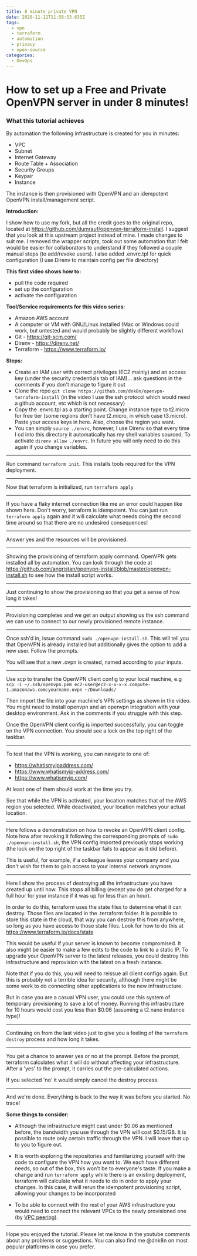 ```yaml
---
title: 8 minute private VPN
date: 2020-11-12T11:58:53.635Z
tags:
  - vpn
  - terraform
  - automation
  - privacy
  - open-source
categories:
  - DevOps
---
```

# How to set up a Free and Private OpenVPN server in under 8 minutes!

### What this tutorial achieves

By automation the following infrastructure is created for you in minutes:

- VPC
- Subnet
- Internet Gateway
- Route Table + Association
- Security Groups
- Keypair
- Instance

The instance is then provisioned with OpenVPN and an idempotent OpenVPN install/management script.

**Introduction:**

I show how to use my fork, but all the credit goes to the original repo, located at https://github.com/dumrauf/openvpn-terraform-install. I suggest that you look at this upstream project instead of mine. I made changes to suit me. I removed the wrapper scripts, took out some automation that I felt would be easier for collaborators to understand if they followed a couple manual steps (to add/revoke users). I also added .envrc.tpl for quick configuration (I use Direnv to maintain config per file directory)

<div class="youtube" data-id="ittv-1ya1tc"></div>

**This first video shows how to:**

 - pull the code required
 - set up the configuration
 - activate the configuration

**Tool/Service requirements for this video series:**

 - Amazon AWS account
 - A computer or VM with GNU/Linux installed (Mac or Windows could work, but untested and would probably be slightly different workflow)
 - Git - https://git-scm.com/
 - Direnv - https://direnv.net/
 - Terraform - https://www.terraform.io/

**Steps:**

 - Create an IAM user with correct privileges (EC2 mainly) and an access key (under the security credentials tab of IAM)... ask questions in the comments if you don't manage to figure it out
 - Clone the repo `git clone https://github.com/dnk8n/openvpn-terraform-install` (in the video I use the ssh protocol which would need a github account, etc which is not necessary)
 - Copy the .envrc.tpl as a starting point. Change instance type to t2.micro for free tier (some regions don't have t2.micro, in which case t3.micro). Paste your access keys in here. Also, choose the region you want.
 - You can simply `source ./envrc`, however, I use Direnv so that every time I cd into this directory it automatically has my shell variables sourced. To activate `direnv allow ./envrc`. In future you will only need to do this again if you change variables.

___

<div class="youtube" data-id="hD1Jaqsvrn4"></div>

Run command `terraform init`. This installs tools required for the VPN deployment.

___

<div class="youtube" data-id="jk3b1TbHemI"></div>

Now that terraform is initialized, run `terraform apply`

___

<div class="youtube" data-id="jtGLCmo0DQc"></div>

If you have a flaky internet connection like me an error could happen like shown here. Don't worry, terraform is idempotent. You can just run `terraform apply` again and it will calculate what needs doing the second time around so that there are no undesired consequences!

___

<div class="youtube" data-id="yf5LK85VtmQ"></div>

Answer yes and the resources will be provisioned.

___

<div class="youtube" data-id="51pSCcnMuSw"></div>

Showing the provisioning of terraform apply command. OpenVPN gets installed all by automation. You can look through the code at https://github.com/angristan/openvpn-install/blob/master/openvpn-install.sh to see how the install script works.

___

<div class="youtube" data-id="3JdI6xJwqNI"></div>

Just continuing to show the provisioning so that you get a sense of how long it takes!

___

<div class="youtube" data-id="7ooW3IFkFi4"></div>

Provisioning completes and we get an output showing us the ssh command we can use to connect to our newly provisioned remote instance.

___

<div class="youtube" data-id="svMk6btsk2k"></div>

Once ssh'd in, issue command `sudo ./openvpn-install.sh`. This will tell you that OpenVPN is already installed but additionally gives the option to add a new user. Follow the prompts.

You will see that a new .ovpn is created, named according to your inputs.

___

<div class="youtube" data-id="UA-AqAPY3QY"></div>

Use scp to transfer the OpenVPN client config to your local machine, e.g `scp -i ~/.ssh/openvpn.pem ec2-user@ec2-x-x-x-x.compute-1.amazonaws.com:yourname.ovpn ~/Downloads/`

Then import the file into your machine's VPN settings as shown in the video. You might need to install openvpn and an openvpn integration with your desktop environment. Ask in the comments if you struggle with this step.

Once the OpenVPN client config is imported successfully, you can toggle on the VPN connection. You should see a lock on the top right of the taskbar.

___

<div class="youtube" data-id="8j-u8c9jTF0"></div>

To test that the VPN is working, you can navigate to one of:

 - https://whatismyipaddress.com/
 - https://www.whatismyip-address.com/
 - https://www.whatismyip.com/

At least one of them should work at the time you try.

See that while the VPN is activated, your location matches that of the AWS region you selected. While deactivated, your location matches your actual location.

___

<div class="youtube" data-id="vqgkpjWJXV4"></div>

Here follows a demonstration on how to revoke an OpenVPN client config. Note how after revoking it following the corresponding prompts of `sudo ./openvpn-install.sh`, the VPN config imported previously stops working (the lock on the top right of the taskbar fails to appear as it did before).

This is useful, for example, if a colleague leaves your company and you don't wish for them to gain access to your internal network anymore.

___

<div class="youtube" data-id="bdsu4VljFfg"></div>

Here I show the process of destroying all the infrastructure you have created up until now. This stops all billing (except you do get charged for a full hour for your instance if it was up for less than an hour).

In order to do this, terraform uses the state files to determine what it can destroy. Those files are located in the .terraform folder. It is possible to store this state in the cloud, that way you can destroy this from anywhere, so long as you have access to those state files. Look for how to do this at https://www.terraform.io/docs/state

This would be useful if your server is known to become compromised. It also might be easier to make a few edits to the code to link to a static IP. To upgrade your OpenVPN server to the latest releases, you could destroy this infrastructure and reprovision with the latest on a fresh instance.

Note that if you do this, you will need to reissue all client configs again. But this is probably not a terrible idea for security, although there might be some work to do connecting other applications to the new infrastructure.

But in case you are a casual VPN user, you could use this system of temporary provisioning to save a lot of money. Running this infrastructure for 10 hours would cost you less than $0.06 (assuming a t2.nano instance type)!

___

<div class="youtube" data-id="_40cQo30Y-0"></div>

Continuing on from the last video just to give you a feeling of the `terraform destroy` process and how long it takes.

___

<div class="youtube" data-id="AaM-xsSFiaw"></div>

You get a chance to answer yes or no at the prompt. Before the prompt, terraform calculates what it will do without affecting your infrastructure. After a 'yes' to the prompt, it carries out the pre-calculated actions.

If you selected 'no' it would simply cancel the destroy process.

___

<div class="youtube" data-id="JLwyYFR_Xq4"></div>

And we're done. Everything is back to the way it was before you started. No trace!

**Some things to consider:**

- Although the infrastructure might cast under $0.06 as mentioned before, the bandwidth you use through the VPN will cost $0.15/GB. It is possible to route only certain traffic through the VPN. I will leave that up to you to figure out.

- It is worth exploring the repositories and familiarizing yourself with the code to configure the VPN how you want to. We each have different needs, so out of the box, this won't be to everyone's taste. If you make a change and run `terraform apply` while there is an existing deployment, terraform will calculate what it needs to do in order to apply your changes. In this case, it will rerun the idempotent provisioning script, allowing your changes to be incorporated

- To be able to connect with the rest of your AWS infrastructure you would need to connect the relevant VPCs to the newly provisioned one (by [VPC peering](https://docs.aws.amazon.com/vpc/latest/peering/what-is-vpc-peering.html)).
___

Hope you enjoyed the tutorial. Please let me know in the youtube comments about any problems or suggestions. You can also find me @dnk8n on most popular platforms in case you prefer.